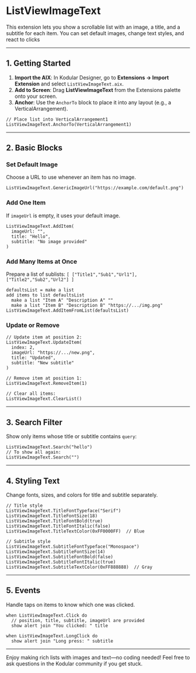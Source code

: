 # ListViewImageText
This extension lets you show a scrollable list with an image, a title, and a subtitle for each item. You can set default images, change text styles, and react to clicks

---

## 1. Getting Started

1. **Import the AIX**: In Kodular Designer, go to **Extensions → Import Extension** and select `ListViewImageText.aix`.
2. **Add to Screen**: Drag **ListViewImageText** from the Extensions palette onto your screen.
3. **Anchor**: Use the `AnchorTo` block to place it into any layout (e.g., a VerticalArrangement).

```blocks
// Place list into VerticalArrangement1
ListViewImageText.AnchorTo(VerticalArrangement1)
```

---

## 2. Basic Blocks

### Set Default Image

Choose a URL to use whenever an item has no image.

```blocks
ListViewImageText.GenericImageUrl("https://example.com/default.png")
```

### Add One Item

If `imageUrl` is empty, it uses your default image.

```blocks
ListViewImageText.AddItem(
  imageUrl: "",
  title: "Hello",
  subtitle: "No image provided"
)
```

### Add Many Items at Once

Prepare a list of sublists: `[ ["Title1","Sub1","Url1"], ["Title2","Sub2","Url2"] ]`

```blocks
defaultsList = make a list
add items to list defaultsList
  make a list "Item A" "Description A" ""
  make a list "Item B" "Description B" "https://.../img.png"
ListViewImageText.AddItemFromList(defaultsList)
```

### Update or Remove

```blocks
// Update item at position 2:
ListViewImageText.UpdateItem(
  index: 2,
  imageUrl: "https://.../new.png",
  title: "Updated",
  subtitle: "New subtitle"
)

// Remove item at position 1:
ListViewImageText.RemoveItem(1)

// Clear all items:
ListViewImageText.ClearList()
```

---

## 3. Search Filter

Show only items whose title or subtitle contains `query`:

```blocks
ListViewImageText.Search("hello")
// To show all again:
ListViewImageText.Search("")
```

---

## 4. Styling Text

Change fonts, sizes, and colors for title and subtitle separately.

```blocks
// Title style
ListViewImageText.TitleFontTypeface("Serif")
ListViewImageText.TitleFontSize(18)
ListViewImageText.TitleFontBold(true)
ListViewImageText.TitleFontItalic(false)
ListViewImageText.TitleTextColor(0xFF0000FF)  // Blue

// Subtitle style
ListViewImageText.SubtitleFontTypeface("Monospace")
ListViewImageText.SubtitleFontSize(14)
ListViewImageText.SubtitleFontBold(false)
ListViewImageText.SubtitleFontItalic(true)
ListViewImageText.SubtitleTextColor(0xFF888888)  // Gray
```

---

## 5. Events

Handle taps on items to know which one was clicked.

```blocks
when ListViewImageText.Click do
  // position, title, subtitle, imageUrl are provided
  show alert join "You clicked: " title

when ListViewImageText.LongClick do
  show alert join "Long press: " subtitle
```

---

Enjoy making rich lists with images and text—no coding needed!
Feel free to ask questions in the Kodular community if you get stuck.

